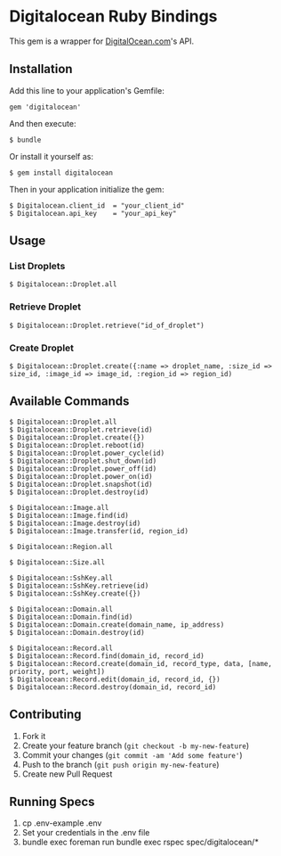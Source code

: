# Digitalocean Ruby Bindings

This gem is a wrapper for [DigitalOcean.com](https://www.digitalocean.com)'s API.

## Installation

Add this line to your application's Gemfile:

    gem 'digitalocean'

And then execute:

    $ bundle

Or install it yourself as:

    $ gem install digitalocean

Then in your application initialize the gem:

    $ Digitalocean.client_id  = "your_client_id"
    $ Digitalocean.api_key    = "your_api_key"

## Usage

### List Droplets

    $ Digitalocean::Droplet.all

### Retrieve Droplet

    $ Digitalocean::Droplet.retrieve("id_of_droplet")

### Create Droplet

    $ Digitalocean::Droplet.create({:name => droplet_name, :size_id => size_id, :image_id => image_id, :region_id => region_id)

## Available Commands

    $ Digitalocean::Droplet.all
    $ Digitalocean::Droplet.retrieve(id)
    $ Digitalocean::Droplet.create({})
    $ Digitalocean::Droplet.reboot(id)
    $ Digitalocean::Droplet.power_cycle(id)
    $ Digitalocean::Droplet.shut_down(id)
    $ Digitalocean::Droplet.power_off(id)
    $ Digitalocean::Droplet.power_on(id)
    $ Digitalocean::Droplet.snapshot(id)
    $ Digitalocean::Droplet.destroy(id)

    $ Digitalocean::Image.all
    $ Digitalocean::Image.find(id)
    $ Digitalocean::Image.destroy(id)
    $ Digitalocean::Image.transfer(id, region_id)

    $ Digitalocean::Region.all

    $ Digitalocean::Size.all

    $ Digitalocean::SshKey.all
    $ Digitalocean::SshKey.retrieve(id)
    $ Digitalocean::SshKey.create({})

    $ Digitalocean::Domain.all
    $ Digitalocean::Domain.find(id)
    $ Digitalocean::Domain.create(domain_name, ip_address)
    $ Digitalocean::Domain.destroy(id)

    $ Digitalocean::Record.all
    $ Digitalocean::Record.find(domain_id, record_id)
    $ Digitalocean::Record.create(domain_id, record_type, data, [name, priority, port, weight])
    $ Digitalocean::Record.edit(domain_id, record_id, {})
    $ Digitalocean::Record.destroy(domain_id, record_id)

## Contributing

1. Fork it
2. Create your feature branch (`git checkout -b my-new-feature`)
5. Commit your changes (`git commit -am 'Add some feature'`)
6. Push to the branch (`git push origin my-new-feature`)
7. Create new Pull Request

## Running Specs

1. cp .env-example .env
2. Set your credentials in the .env file
3. bundle exec foreman run bundle exec rspec spec/digitalocean/*
